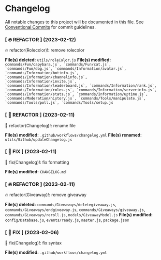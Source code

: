 # Changelog

All notable changes to this project will be documented in this file.
See [Conventional Commits](https://conventionalcommits.org) for commit guidelines.

<!--Changelog start-->

### [ 🔥 REFACTOR ] (2023-02-12)

🔥 refactor(Rolecolor)!: remove rolecolor


**File(s) deleted:** ``utils/roleColor.js``
**File(s) modified:** ``commands/Fun/capybara.js`, `commands/Fun/cat.js`, `commands/Fun/dog.js`, `commands/Information/avatar.js`, `commands/Information/botinfo.js`, `commands/Information/channelinfo.js`, `commands/Information/invite.js`, `commands/Information/leaderboard.js`, `commands/Information/rank.js`, `commands/Information/roles.js`, `commands/Information/serverinfo.js`, `commands/Information/stats.js`, `commands/Information/uptime.js`, `commands/Moderation/history.js`, `commands/Tools/manipulate.js`, `commands/Tools/poll.js`, `commands/Tools/setup.js``




### [ 🔨 REFACTOR ] (2023-02-11)

🔨 refactor(Changelog)!: rename file



**File(s) modified:** ``.github/workflows/changelog.yml``
**File(s) renamed:** ``utils/Github/updateChangelog.js``



### [ 🐛 FIX ] (2023-02-11)

🐛 fix(Changelog)!: fix formatting



**File(s) modified:** ``CHANGELOG.md``




### [ 🔥 REFACTOR ] (2023-02-11)

🔥 refactor(Giveaway)!: remove giveaway

**File(s) deleted:** `commands/Giveaways/deletegiveaway.js`, `commands/Giveaways/endgiveaway.js`, `commands/Giveaways/giveaway.js`, `commands/Giveaways/reroll.js`, `models/GiveawayModel.js`
**File(s) modified:** `config/Database.js`, `events/ready.js`, `master.js`, `package.json`

### [ 🐛 FIX ] (2023-02-06)

🐛 fix(Changelog)!: fix syntax

**File(s) modified:** `.github/workflows/changelog.yml`




<!--Changelog end-->
